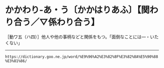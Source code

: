 # かかわり‐あ・う〔かかはりあふ〕【関わり合う／▽係わり合う】

［動ワ五（ハ四）］他人や他の事柄などと関係をもつ。「面倒なことには―・いたくない」

---
`https://dictionary.goo.ne.jp/word/%E9%96%A2%E3%82%8F%E3%82%8A%E5%90%88%E3%81%86/`